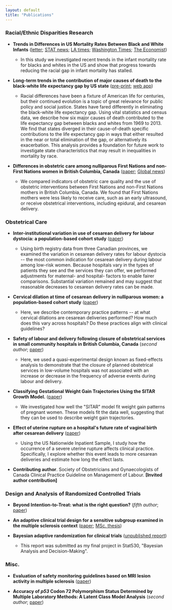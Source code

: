 ```yaml
---
layout: default
title: "Publications"
---
```


### Racial/Ethnic Disparities Research

* **Trends in Differences in US Mortality Rates Between Black and White Infants** ([letter](http://jamanetwork.com/journals/jamapediatrics/fullarticle/2633490); [STAT news](https://www.statnews.com/2017/07/03/infant-mortality-black/?s_campaign=stat:rss); [LA times](http://www.latimes.com/science/sciencenow/la-sci-sn-infant-mortality-race-20170703-story.html); [Washington Times](http://www.washingtontimes.com/news/2017/jul/3/black-infant-mortality-rates-are-increasing-compar/?utm_source=RSS_Feed&utm_medium=RSS]Washington); [The Economist](https://www.economist.com/blogs/graphicdetail/2017/07/daily-chart-5?cid1=cust/ddnew/n/n/n/20170711n/owned/n/n/nwl/n/n/na/Daily_Dispatch/email&etear=dailydispatch))

  * In this study we investigated recent trends in the infant mortality rate for blacks and whites in the US and show that progress towards reducing the racial gap in infant mortality has stalled.

* **Long-term trends in the contribution of major causes of death to the black-white life expectancy gap by US state** ([pre-print](http://biorxiv.org/content/early/2017/05/25/140152); [web app](http://biorxiv.org/content/early/2017/05/25/140152))

  * Racial differences have been a fixture of American life for centuries, but their continued evolution is a topic of great relevance for public policy and social justice. States have fared differently in eliminating the black-white life expectancy gap. Using vital statistics and census data, we describe how six major causes of death contributed to the life expectancy gap between blacks and whites from 1969 to 2013. We find that states diverged in their cause-of-death specific contributions to the life expectancy gap in ways that either resulted in the near or total elimination of the gap, or alternatively its exacerbation. This analysis provides a foundation for future work to investigate state characteristics that may result in inequalities in mortality by race.


* **Differences in obstetric care among nulliparous First Nations and non-First Nations women in British Columbia, Canada** ([paper](http://www.cmaj.ca/content/early/2015/11/23/cmaj.150223.abstract); [Global news](http://globalnews.ca/news/2313389/first-nations-women-in-bc-do-not-receive-the-same-level-of-obstetric-care-study/))

  * We compared indicators of obstetric care quality and the use of obstetric interventions between First Nations and non-First Nations mothers in British Columbia, Canada. We found that First Nations mothers were less likely to receive care, such as an early ultrasound, or receive obstetrical interventions, including epidural, and cesarean delivery.

### Obstetrical Care 

* **Inter-institutional variation in use of cesarean delivery for labour dystocia: a population-based cohort study** ([paper](https://www.ncbi.nlm.nih.gov/pubmed/28916125))

  * Using birth registry data from three Canadian provinces, we examined the variation in cesarean delivery rates for labour dystocia -- the most common indication for cesarean delivery during labour among low-risk women. Because hospitals vary in the types of patients they see and the services they can offer, we performed adjustments for maternal- and hospital- factors to enable fairer comparisons. Substantial variation remained and may suggest that reasonable decreases to cesarean delivery rates can be made.

* **Cervical dilation at time of cesarean delivery in nulliparous women: a population-based cohort study** ([paper](https://www.ncbi.nlm.nih.gov/pubmed/27561206))

  * Here, we describe contemporary practice patterns -- at what cervical dilations are cesarean deliveries performed? How much does this vary across hospitals? Do these practices align with clinical guidelines?

* **Safety of labour and delivery following closure of obstetrical services in small community hospitals in British Columbia, Canada** (*second author*; [paper](https://www.ncbi.nlm.nih.gov/pubmed/27821464))

  * Here, we used a quasi-experimental design known as fixed-effects analysis to demonstrate that the closure of planned obstetrical services in low-volume hospitals was not associated with an increase or decrease in the frequency of adverse events during labour and delivery.

* **Classifying Gestational Weight Gain Trajectories Using the SITAR Growth Model.** ([paper](https://www.ncbi.nlm.nih.gov/pubmed/28075023))

  * We investigated how well the "SITAR" model fit weight gain patterns of pregnant women. These models fit the data well, suggesting that they can be used to describe weight gain trajectories. 


* **Effect of uterine rupture on a hospital's future rate of vaginal birth after cesarean delivery** ([paper](http://www.ncbi.nlm.nih.gov/pubmed/25415169))

  * Using the US Nationwide Inpatient Sample, I study how the occurrence of a severe uterine rupture affects clinical practice. Specifically, I explore whether this event leads to more cesarean deliveries and estimate how long the effect lasts.

* **Contributing author**. Society of Obstetricians and Gynaecologists of Canada Clinical Practice Guideline on Management of Labour. **[Invited author contribution]**

### Design and Analysis of Randomized Controlled Trials

* **Beyond Intention-to-Treat: what is the right question?** (*fifth author*; [paper](http://www.ncbi.nlm.nih.gov/pubmed/24096636)) 

* **An adaptive clinical trial design for a sensitive subgroup examined in the multiple sclerosis context** ([paper](https://www.ncbi.nlm.nih.gov/pubmed/23592713); [MSc. thesis](https://open.library.ubc.ca/media/stream/pdf/24/1.0071737/1))

* **Bayesian adaptive randomization for clinical trials** ([unpublished report](https://drive.google.com/open?id=0B0LpZ0kOzhDTNG43OGZYS0EzdUk))

  * This report was submitted as my final project in Stat530, "Bayesian Analysis and Decision-Making". 

### Misc.

* **Evaluation of safety monitoring guidelines based on MRI lesion activity in multiple sclerosis** ([paper](http://www.ncbi.nlm.nih.gov/pubmed/22094474))

* **Accuracy of _p53_ Codon 72 Polymorphism Status Determined by Multiple Laboratory Methods: A Latent Class Model Analysis** (*second author*; [paper](http://journals.plos.org/plosone/article?id=10.1371/journal.pone.0056430))
